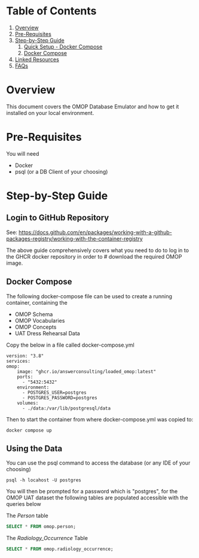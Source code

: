 # Table of Contents
1. [Overview](#overview)
2. [Pre-Requisites](#pre-requisites)
3. [Step-by-Step Guide](#step-by-step-guide)
    1. [Quick Setup - Docker Compose](#user-action-1)
    2. [Docker Compose](#docker-compose)
4. [Linked Resources](#linked-resources)
5. [FAQs](#faqs)

# Overview
This document covers the OMOP Database Emulator and how to get it installed on your local environment.

# Pre-Requisites
You will need

- Docker
- psql (or a DB  Client of your choosing)

# Step-by-Step Guide

## Login to GitHub Repository

See:
https://docs.github.com/en/packages/working-with-a-github-packages-registry/working-with-the-container-registry

The above guide comprehensively covers what you need to do to log in to the GHCR docker repository in order to #
download the required OMOP image.

## Docker Compose

The following docker-compose file can be used to create a running container, containing the

- OMOP Schema
- OMOP Vocabularies
- OMOP Concepts
- UAT Dress Rehearsal Data

Copy the below in a file called docker-compose.yml

```dockercompose
version: "3.8"
services:
omop:
    image: "ghcr.io/answerconsulting/loaded_omop:latest"
    ports:
      - "5432:5432"
    environment:
      - POSTGRES_USER=postgres
      - POSTGRES_PASSWORD=postgres
    volumes:  
      - ./data:/var/lib/postgresql/data

```
Then to start the container from where docker-compose.yml was copied to:

```shell
docker compose up
```

## Using the Data

You can use the psql command to access the database (or any IDE of your choosing)

```shell
psql -h locahost -U postgres
```

You will then be prompted for a password which is "postgres", for the OMOP UAT dataset
the following tables are populated accessible with the queries below

The _Person_ table

```sql
SELECT * FROM omop.person;
```

The _Radiology_Occurrence_ Table

```sql
SELECT * FROM omop.radiology_occurrence;
```

